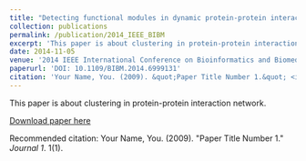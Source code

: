 ```yaml
---
title: "Detecting functional modules in dynamic protein-protein interaction networks using Markov Clustering and Firefly Algorithm"
collection: publications
permalink: /publication/2014_IEEE_BIBM
excerpt: 'This paper is about clustering in protein-protein interaction network.'
date: 2014-11-05
venue: '2014 IEEE International Conference on Bioinformatics and Biomedicine (BIBM)'
paperurl: 'DOI: 10.1109/BIBM.2014.6999131'
citation: 'Your Name, You. (2009). &quot;Paper Title Number 1.&quot; <i>Journal 1</i>. 1(1).'
---
```

This paper is about clustering in protein-protein interaction network. 

[Download paper here](http://wangfeilab.github.io/files/2014_IEEE_BIBM.pdf)

Recommended citation: Your Name, You. (2009). "Paper Title Number 1." <i>Journal 1</i>. 1(1).

